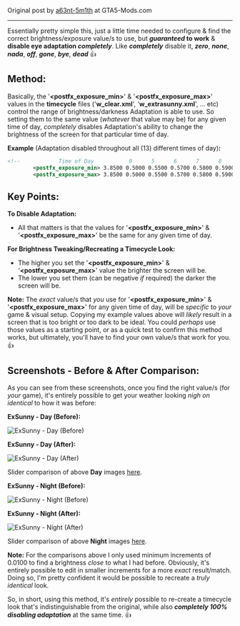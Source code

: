 Original post by [a63nt-5m1th](https://forums.gta5-mods.com/user/a63nt-5m1th) at GTA5-Mods.com

***


Essentially pretty simple this, just a little time needed to configure & find the correct brightness/exposure value/s to use, but ***guaranteed* to work** & **disable eye adaptation *completely***. Like ***completely*** disable it, ***zero***, ***none***, ***nada***, ***off***, ***gone***, ***bye***, ***dead***  :thumbsup:

Method:
-
Basically, the '**<postfx_exposure_min>**' & '**<postfx_exposure_max>**' values in the **timecycle** files ('**w_clear.xml**', '**w_extrasunny.xml**', ... etc) control the range of brightness/darkness Adaptation is able to use. So setting them to the same value (*whatever* that value may be) for any given time of day, *completely* disables Adaptation's ability to change the brightness of the screen for that particular time of day.

**Example** (Adaptation disabled throughout all (13) different times of day)**:**
```xml
<!--            Time of Day           0      5      6      7      8      9      13     17     18     19     20     21     22 -->
		<postfx_exposure_min> 3.8500 0.5000 0.5500 0.5700 0.5800 0.5900 0.6000 0.5800 0.5700 0.5600 0.5500 0.5400 3.8500</postfx_exposure_min>
		<postfx_exposure_max> 3.8500 0.5000 0.5500 0.5700 0.5800 0.5900 0.6000 0.5800 0.5700 0.5600 0.5500 0.5400 3.8500</postfx_exposure_max>
```
**Key Points:**
-
**To Disable Adaptation:**
 - All that matters is that the values for '**<postfx_exposure_min>**' & '**<postfx_exposure_max>**' be the same for any given time of day. 

**For Brightness Tweaking/Recreating a Timecycle Look:**
 - The higher you set the '**<postfx_exposure_min>**' & '**<postfx_exposure_max>**' value the brighter the screen will be.  
 - The lower you set them (can be negative *if* required) the darker the screen will be. 


**Note:**
The *exact* value/s that *you* use for '**<postfx_exposure_min>**' & '**<postfx_exposure_max>**' for any given time of day, will be *specific* to *your* game & visual setup. Copying my example values above will *likely* result in a screen that is too bright or too dark to be ideal. You could *perhaps* use those values as a starting point, or as a quick test to confirm this method works, but ultimately, you'll have to find your own value/s that work for you. :thumbsup:


Screenshots - Before & After Comparison:
-
As you can see from these screenshots, once you find the right value/s (for *your* game), it's entirely possible to get your weather looking *nigh on identical* to how it was before:

**ExSunny - Day (Before):**

![ExSunny - Day (Before)](https://live.staticflickr.com/65535/52774570757_056e777e05_o.jpg)

**ExSunny - Day (After):**

![ExSunny - Day (After)](https://live.staticflickr.com/65535/52775587903_a913af16a0_o.jpg)

Slider comparison of above **Day** images [here](https://imgsli.com/MTY1MjI1).

**ExSunny - Night (Before):**

![ExSunny - Night (Before)](https://live.staticflickr.com/65535/52775104941_614cc893bd_o.jpg)

**ExSunny - Night (After):**

![ExSunny - Night (After)](https://live.staticflickr.com/65535/52774570262_b37f6ec764_o.jpg)

Slider comparison of above **Night** images [here](https://imgsli.com/MTY1MjM4).

**Note:**
For the comparisons above I only used minimum increments of 0.0100 to find a brightness *close* to what I had before. Obviously, it's entirely possible to edit in smaller increments for a more *exact* result/match. Doing so, I'm pretty confident it would be possible to recreate a *truly identical* look. 

So, in short, using this method, it's *entirely* possible to re-create a timecycle look that's indistinguishable from the original, while also ***completely 100% disabling adaptation*** at the same time. :thumbsup: